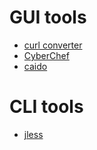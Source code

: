 # GUI tools

* [curl converter](https://curlconverter.com/)
* [CyberChef](https://gchq.github.io/CyberChef/)
* [caido](https://caido.io/)

# CLI tools
* [jless](https://jless.io/)